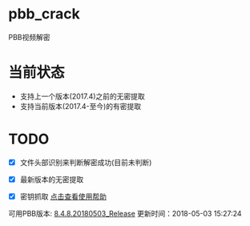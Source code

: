 # pbb_crack
PBB视频解密

# 当前状态
- 支持上一个版本(2017.4)之前的无密提取
- 支持当前版本(2017.4-至今)的有密提取

# TODO
- [x] 文件头部识别来判断解密成功(目前未判断)
- [x] 最新版本的无密提取
- [x] 密钥抓取 [点击查看使用帮助](https://github.com/deadash/pbb_crack/wiki/%E5%A6%82%E4%BD%95%E6%8F%90%E5%8F%96%E5%AF%86%E9%92%A5)


可用PBB版本:
[8.4.8.20180503_Release](http://www.pyc.com.cn/uc/GetFile.aspx?flag=3&id=254)
更新时间：2018-05-03 15:27:24

